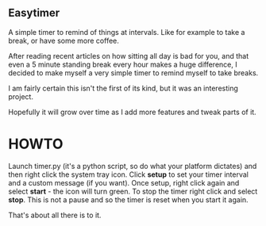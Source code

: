 Easytimer
---------

A simple timer to remind of things at intervals. Like for example to take a break, or have some more coffee.

After reading recent articles on how sitting all day is bad for you, and that even a 5 minute standing break every hour makes a huge difference, I decided to make myself a very simple timer to remind myself to take breaks.

I am fairly certain this isn't the first of its kind, but it was an interesting project.

Hopefully it will grow over time as I add more features and tweak parts of it.

HOWTO
=====
Launch timer.py (it's a python script, so do what your platform dictates) and then right click the system tray icon. Click **setup** to set your timer interval and a custom message (if you want).
Once setup, right click again and select **start** - the icon will turn green.
To stop the timer right click and select **stop**. This is not a pause and so the timer is reset when you start it again.

That's about all there is to it.
